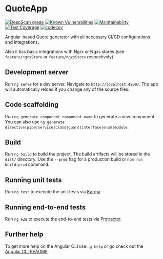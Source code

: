 # QuoteApp

[![DeepScan grade](https://deepscan.io/api/teams/7984/projects/10118/branches/135987/badge/grade.svg)](https://deepscan.io/dashboard#view=project&tid=7984&pid=10118&bid=135987)
[![Known Vulnerabilities](https://snyk.io/test/github/boale/ngQuote/badge.svg?targetFile=package.json)](https://snyk.io/test/github/boale/ngQuote?targetFile=package.json)
[![Maintainability](https://api.codeclimate.com/v1/badges/aecbaff285e1513e8445/maintainability)](https://codeclimate.com/github/VilOstreiko/ngQuote/maintainability)
[![Test Coverage](https://api.codeclimate.com/v1/badges/aecbaff285e1513e8445/test_coverage)](https://codeclimate.com/github/VilOstreiko/ngQuote/test_coverage)
[![codecov](https://codecov.io/gh/VilOstreiko/ngQuote/branch/develop/graph/badge.svg?token=OIG9XS17ZA)](https://codecov.io/gh/VilOstreiko/ngQuote)

Angular-based Quote generator with all necessary CI/CD configurations and integrations. 

Also it has basic integrations with Ngrx or Ngxs stores (see `feature/ngrxStore` or `feature/ngxsStore` respectively). 

## Development server

Run `ng serve` for a dev server. Navigate to `http://localhost:4200/`. The app will automatically reload if you change any of the source files.

## Code scaffolding

Run `ng generate component component-name` to generate a new component. You can also use `ng generate directive|pipe|service|class|guard|interface|enum|module`.

## Build

Run `ng build` to build the project. The build artifacts will be stored in the `dist/` directory.
Use the `--prod` flag for a production build or `npm run build:prod` command.

## Running unit tests

Run `ng test` to execute the unit tests via [Karma](https://karma-runner.github.io).

## Running end-to-end tests

Run `ng e2e` to execute the end-to-end tests via [Protractor](http://www.protractortest.org/).

## Further help

To get more help on the Angular CLI use `ng help` or go check out the [Angular CLI README](https://github.com/angular/angular-cli/blob/master/README.md).
